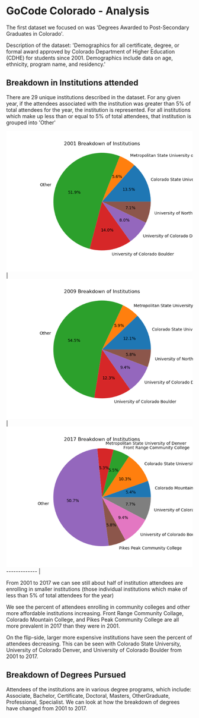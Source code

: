 # GoCode Colorado - Analysis

The first dataset we focused on was 'Degrees Awarded to Post-Secondary Graduates in Colorado'.

Description of the dataset: 'Demographics for all certificate, degree, or formal award approved by Colorado Department of Higher Education (CDHE) for students since 2001. Demographics include data on age, ethnicity, program name, and residency.'

## Breakdown in Institutions attended

There are 29 unique institutions described in the dataset. For any given year, if the attendees associated with the institution was greater than 5% of total attendees for the year, the institution is represented. For all institutions which make up less than or equal to 5% of total attendees, that institution is grouped into 'Other'

![2001](images/institution_piecharts/2001.png)  | ![2009](images/institution_piecharts/2009.png) |![2017](images/institution_piecharts/2017.png)
------------- |

From 2001 to 2017 we can see still about half of institution attendees are enrolling in smaller institutions (those individual institutions which make of less than 5% of total attendees for the year)

We see the percent of attendees enrolling in community colleges and other more affordable institutions increasing. Front Range Community Collage, Colorado Mountain College, and Pikes Peak Community College are all more prevalent in 2017 than they were in 2001.

On the flip-side, larger more expensive institutions have seen the percent of attendees decreasing. This can be seen with Colorado State University, University of Colorado Denver, and University of Colorado Boulder from 2001 to 2017.

## Breakdown of Degrees Pursued

Attendees of the institutions are in various degree programs, which include: Associate, Bachelor, Certificate, Doctoral, Masters, OtherGraduate, Professional, Specialist. We can look at how the breakdown of degrees have changed from 2001 to 2017.
